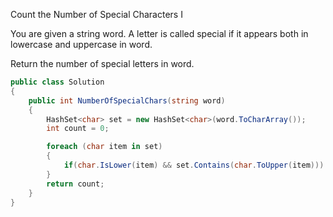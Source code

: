 Count the Number of Special Characters I

You are given a string word. A letter is called special if it appears both in lowercase and uppercase in word.

Return the number of special letters in word.

```csharp
public class Solution
{
    public int NumberOfSpecialChars(string word)
    {
        HashSet<char> set = new HashSet<char>(word.ToCharArray());
        int count = 0;

        foreach (char item in set)
        {
            if(char.IsLower(item) && set.Contains(char.ToUpper(item))) count++;
        }
        return count;
    }
}

